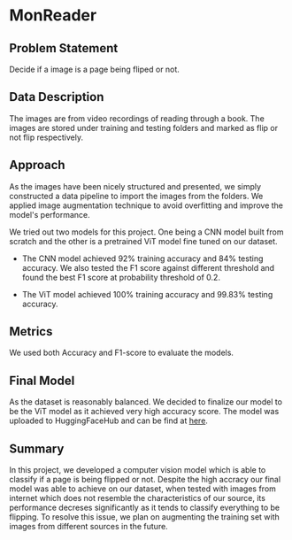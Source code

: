 # MonReader

## Problem Statement

Decide if a image is a page being fliped or not. 

## Data Description

The images are from video recordings of reading through a book. The images are stored under training and testing folders and marked as flip or not flip respectively.

## Approach

As the images have been nicely structured and presented, we simply constructed a data pipeline to import the images from the folders. We applied image augmentation technique to avoid overfitting and improve the model's performance.

We tried out two models for this project. One being a CNN model built from scratch and the other is a pretrained ViT model fine tuned on our dataset. 

- The CNN model achieved 92% training accuracy and 84% testing accuracy. We also tested the F1 score against different threshold and found the best F1 score at probability threshold of 0.2.

- The ViT model achieved 100% training accuracy and 99.83% testing accuracy. 

## Metrics

We used both Accuracy and F1-score to evaluate the models.

## Final Model

As the dataset is reasonably balanced. We decided to finalize our model to be the ViT model as it achieved very high accuracy score. The model was uploaded to HuggingFaceHub and can be find at [here](https://huggingface.co/XO-Appleton/vit-base-patch16-224-in21k-MR).

## Summary

In this project, we developed a computer vision model which is able to classify if a page is being flipped or not. Despite the high accracy our final model was able to achieve on our dataset, when tested with images from internet which does not resemble the characteristics of our source, its performance decreses significantly as it tends to classify everything to be flipping. To resolve this issue, we plan on augmenting the training set with images from different sources in the future.

